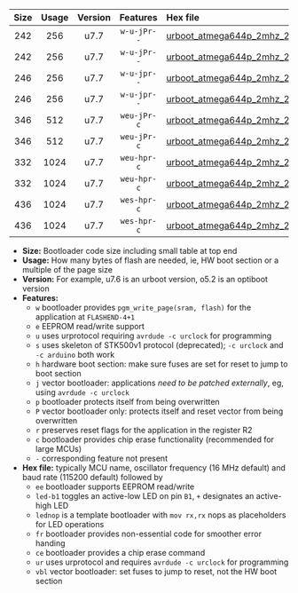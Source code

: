 |Size|Usage|Version|Features|Hex file|
|:-:|:-:|:-:|:-:|:--|
|242|256|u7.7|`w-u-jPr--`|[urboot_atmega644p_2mhz_250000bps_led+b0_ur_vbl.hex](https://raw.githubusercontent.com/stefanrueger/urboot.hex/main/mcus/atmega644p/fcpu_2mhz/250000_bps/urboot_atmega644p_2mhz_250000bps_led+b0_ur_vbl.hex)|
|242|256|u7.7|`w-u-jPr--`|[urboot_atmega644p_2mhz_250000bps_lednop_ur_vbl.hex](https://raw.githubusercontent.com/stefanrueger/urboot.hex/main/mcus/atmega644p/fcpu_2mhz/250000_bps/urboot_atmega644p_2mhz_250000bps_lednop_ur_vbl.hex)|
|246|256|u7.7|`w-u-jpr--`|[urboot_atmega644p_2mhz_250000bps_led+b0_fr_ur_vbl.hex](https://raw.githubusercontent.com/stefanrueger/urboot.hex/main/mcus/atmega644p/fcpu_2mhz/250000_bps/urboot_atmega644p_2mhz_250000bps_led+b0_fr_ur_vbl.hex)|
|246|256|u7.7|`w-u-jpr--`|[urboot_atmega644p_2mhz_250000bps_lednop_fr_ur_vbl.hex](https://raw.githubusercontent.com/stefanrueger/urboot.hex/main/mcus/atmega644p/fcpu_2mhz/250000_bps/urboot_atmega644p_2mhz_250000bps_lednop_fr_ur_vbl.hex)|
|346|512|u7.7|`weu-jPr-c`|[urboot_atmega644p_2mhz_250000bps_ee_led+b0_fr_ce_ur_vbl.hex](https://raw.githubusercontent.com/stefanrueger/urboot.hex/main/mcus/atmega644p/fcpu_2mhz/250000_bps/urboot_atmega644p_2mhz_250000bps_ee_led+b0_fr_ce_ur_vbl.hex)|
|346|512|u7.7|`weu-jPr-c`|[urboot_atmega644p_2mhz_250000bps_ee_lednop_fr_ce_ur_vbl.hex](https://raw.githubusercontent.com/stefanrueger/urboot.hex/main/mcus/atmega644p/fcpu_2mhz/250000_bps/urboot_atmega644p_2mhz_250000bps_ee_lednop_fr_ce_ur_vbl.hex)|
|332|1024|u7.7|`weu-hpr-c`|[urboot_atmega644p_2mhz_250000bps_ee_led+b0_fr_ce_ur.hex](https://raw.githubusercontent.com/stefanrueger/urboot.hex/main/mcus/atmega644p/fcpu_2mhz/250000_bps/urboot_atmega644p_2mhz_250000bps_ee_led+b0_fr_ce_ur.hex)|
|332|1024|u7.7|`weu-hpr-c`|[urboot_atmega644p_2mhz_250000bps_ee_lednop_fr_ce_ur.hex](https://raw.githubusercontent.com/stefanrueger/urboot.hex/main/mcus/atmega644p/fcpu_2mhz/250000_bps/urboot_atmega644p_2mhz_250000bps_ee_lednop_fr_ce_ur.hex)|
|436|1024|u7.7|`wes-hpr-c`|[urboot_atmega644p_2mhz_250000bps_ee_led+b0_fr_ce.hex](https://raw.githubusercontent.com/stefanrueger/urboot.hex/main/mcus/atmega644p/fcpu_2mhz/250000_bps/urboot_atmega644p_2mhz_250000bps_ee_led+b0_fr_ce.hex)|
|436|1024|u7.7|`wes-hpr-c`|[urboot_atmega644p_2mhz_250000bps_ee_lednop_fr_ce.hex](https://raw.githubusercontent.com/stefanrueger/urboot.hex/main/mcus/atmega644p/fcpu_2mhz/250000_bps/urboot_atmega644p_2mhz_250000bps_ee_lednop_fr_ce.hex)|

- **Size:** Bootloader code size including small table at top end
- **Usage:** How many bytes of flash are needed, ie, HW boot section or a multiple of the page size
- **Version:** For example, u7.6 is an urboot version, o5.2 is an optiboot version
- **Features:**
  + `w` bootloader provides `pgm_write_page(sram, flash)` for the application at `FLASHEND-4+1`
  + `e` EEPROM read/write support
  + `u` uses urprotocol requiring `avrdude -c urclock` for programming
  + `s` uses skeleton of STK500v1 protocol (deprecated); `-c urclock` and `-c arduino` both work
  + `h` hardware boot section: make sure fuses are set for reset to jump to boot section
  + `j` vector bootloader: applications *need to be patched externally*, eg, using `avrdude -c urclock`
  + `p` bootloader protects itself from being overwritten
  + `P` vector bootloader only: protects itself and reset vector from being overwritten
  + `r` preserves reset flags for the application in the register R2
  + `c` bootloader provides chip erase functionality (recommended for large MCUs)
  + `-` corresponding feature not present
- **Hex file:** typically MCU name, oscillator frequency (16 MHz default) and baud rate (115200 default) followed by
  + `ee` bootloader supports EEPROM read/write
  + `led-b1` toggles an active-low LED on pin `B1`, `+` designates an active-high LED
  + `lednop` is a template bootloader with `mov rx,rx` nops as placeholders for LED operations
  + `fr` bootloader provides non-essential code for smoother error handing
  + `ce` bootloader provides a chip erase command
  + `ur` uses urprotocol and requires `avrdude -c urclock` for programming
  + `vbl` vector bootloader: set fuses to jump to reset, not the HW boot section

